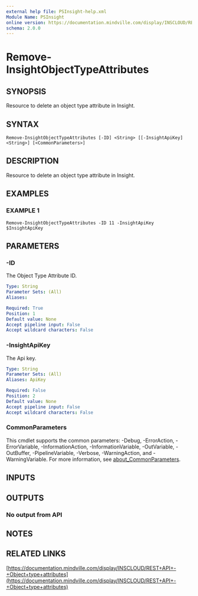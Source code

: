 ```yaml
---
external help file: PSInsight-help.xml
Module Name: PSInsight
online version: https://documentation.mindville.com/display/INSCLOUD/REST+API+-+Object+type+attributes
schema: 2.0.0
---
```


# Remove-InsightObjectTypeAttributes

## SYNOPSIS
Resource to delete an object type attribute in Insight.

## SYNTAX

```
Remove-InsightObjectTypeAttributes [-ID] <String> [[-InsightApiKey] <String>] [<CommonParameters>]
```

## DESCRIPTION
Resource to delete an object type attribute in Insight.

## EXAMPLES

### EXAMPLE 1
```
Remove-InsightObjectTypeAttributes -ID 11 -InsightApiKey $InsightApiKey
```

## PARAMETERS

### -ID
The Object Type Attribute ID.

```yaml
Type: String
Parameter Sets: (All)
Aliases:

Required: True
Position: 1
Default value: None
Accept pipeline input: False
Accept wildcard characters: False
```

### -InsightApiKey
The Api key.

```yaml
Type: String
Parameter Sets: (All)
Aliases: ApiKey

Required: False
Position: 2
Default value: None
Accept pipeline input: False
Accept wildcard characters: False
```

### CommonParameters
This cmdlet supports the common parameters: -Debug, -ErrorAction, -ErrorVariable, -InformationAction, -InformationVariable, -OutVariable, -OutBuffer, -PipelineVariable, -Verbose, -WarningAction, and -WarningVariable. For more information, see [about_CommonParameters](http://go.microsoft.com/fwlink/?LinkID=113216).

## INPUTS

## OUTPUTS

### No output from API
## NOTES

## RELATED LINKS

[https://documentation.mindville.com/display/INSCLOUD/REST+API+-+Object+type+attributes](https://documentation.mindville.com/display/INSCLOUD/REST+API+-+Object+type+attributes)


